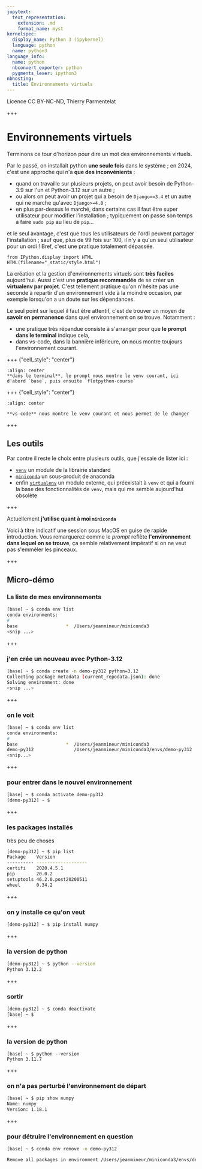 ```yaml
---
jupytext:
  text_representation:
    extension: .md
    format_name: myst
kernelspec:
  display_name: Python 3 (ipykernel)
  language: python
  name: python3
language_info:
  name: python
  nbconvert_exporter: python
  pygments_lexer: ipython3
nbhosting:
  title: Environnements virtuels
---
```


Licence CC BY-NC-ND, Thierry Parmentelat

+++

# Environnements virtuels

Terminons ce tour d'horizon pour dire un mot des environnements virtuels.

Par le passé, on installait python **une seule fois** dans le système ;
en 2024, c'est une approche qui n'a **que des inconvénients** :

* quand on travaille sur plusieurs projets, on peut avoir besoin de Python-3.9 sur l'un et Python-3.12 sur un autre ;
* ou alors on peut avoir un projet qui a besoin de `Django==3.4` et un autre qui ne marche qu'avec `Django>=4.0` ;
* en plus par-dessus le marché, dans certains cas il faut être super utilisateur pour modifier l'installation ; typiquement on passe son temps à faire `sudo pip` au lieu de `pip`…

et le seul avantage, c'est que tous les utilisateurs de l'ordi peuvent partager l'installation ; sauf que, plus de 99 fois sur 100, il n'y a qu'un seul utilisateur pour un ordi ! Bref, c'est une pratique totalement dépassée.

```{code-cell} ipython3
from IPython.display import HTML
HTML(filename="_static/style.html")
```

La création et la gestion d'environnements virtuels sont **très faciles** aujourd'hui. Aussi c'est une **pratique recommandée** de se créer **un virtualenv par projet**. C'est tellement pratique qu'on n'hésite pas une seconde à repartir d'un environnement vide à la moindre occasion, par exemple lorsqu'on a un doute sur les dépendances.

Le seul point sur lequel il faut être attentif, c'est de trouver un moyen de **savoir en permanence** dans quel environnement on se trouve. Notamment :

* une pratique très répandue consiste à s'arranger pour que **le prompt dans le terminal** indique cela,
* dans vs-code, dans la bannière inférieure, on nous montre toujours l'environnement courant.

+++ {"cell_style": "center"}

````{figure} media/venv-terminal.png
:align: center
**dans le terminal**, le prompt nous montre le venv courant, ici d'abord `base`, puis ensuite `flotpython-course`
````

+++ {"cell_style": "center"}

````{figure} media/venv-vscode.png
:align: center

**vs-code** nous montre le venv courant et nous permet de le changer
````

+++

## Les outils

Par contre il reste le choix entre plusieurs outils, que j'essaie de lister ici :

* [`venv`](https://docs.python.org/3/library/venv.html) un module de la librairie standard
* [`miniconda`](https://docs.conda.io/en/latest/miniconda.html) un sous-produit de anaconda
* enfin [`virtualenv`](https://virtualenv.pypa.io/en/latest/) un module externe, qui préexistait à `venv` et qui a fourni la base des fonctionnalités de `venv`, mais qui me semble aujourd'hui obsolète

+++

Actuellement **j'utilise quant à moi `miniconda`**

Voici à titre indicatif une session sous MacOS en guise de rapide introduction.
Vous remarquerez comme le *prompt* reflète **l'environnement dans lequel on se trouve**, ça semble relativement impératif si on ne veut pas s'emmêler les pinceaux.

+++

## Micro-démo

### La liste de mes environnements

```bash
[base] ~ $ conda env list
conda environments:
#
base                  *  /Users/jeanmineur/miniconda3
<snip ...>
```

+++

### j'en crée un nouveau avec Python-3.12

```bash
[base] ~ $ conda create -n demo-py312 python=3.12
Collecting package metadata (current_repodata.json): done
Solving environment: done
<snip ...>
```

+++

### on le voit
```bash
[base] ~ $ conda env list
conda environments:
#
base                  *  /Users/jeanmineur/miniconda3
demo-py312               /Users/jeanmineur/miniconda3/envs/demo-py312
<snip...>
```

+++

### pour entrer dans le nouvel environnement

```bash
[base] ~ $ conda activate demo-py312
[demo-py312] ~ $
```

+++

### les packages installés

très peu de choses

```bash
[demo-py312] ~ $ pip list
Package    Version
---------- -------------------
certifi    2020.4.5.1
pip        20.0.2
setuptools 46.2.0.post20200511
wheel      0.34.2
```

+++

### on y installe ce qu'on veut
```bash
[demo-py312] ~ $ pip install numpy
```

+++

### la version de python
```bash
[demo-py312] ~ $ python --version
Python 3.12.2
```

+++

### sortir
```bash
[demo-py312] ~ $ conda deactivate
[base] ~ $
```

+++

### la version de python
```
[base] ~ $ python --version
Python 3.11.7
```

+++

### on n'a pas perturbé l'environnement de départ
```bash
[base] ~ $ pip show numpy
Name: numpy
Version: 1.18.1
```

+++

### pour détruire l'environnement en question
```bash
[base] ~ $ conda env remove -n demo-py312

Remove all packages in environment /Users/jeanmineur/miniconda3/envs/demo-py312:
```
